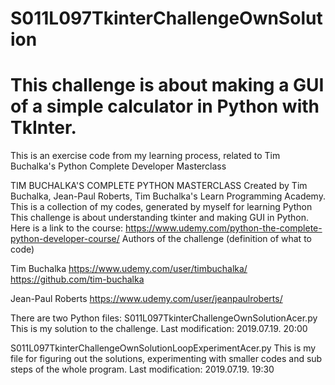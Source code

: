 # S011L097TkinterChallengeOwnSolution
# This challenge is about making a GUI of a simple calculator in Python with TkInter. 
This is an exercise code from my learning process, related to Tim Buchalka's Python Complete Developer Masterclass

TIM BUCHALKA'S COMPLETE PYTHON MASTERCLASS Created by Tim Buchalka, Jean-Paul Roberts,
Tim Buchalka's Learn Programming Academy.
This is a collection of my codes, generated by myself for learning Python
This challenge is about understanding tkinter and making GUI in Python.
Here is a link to the course: 
https://www.udemy.com/python-the-complete-python-developer-course/
Authors of the challenge (definition of what to code)

Tim Buchalka
https://www.udemy.com/user/timbuchalka/
https://github.com/tim-buchalka

Jean-Paul Roberts
https://www.udemy.com/user/jeanpaulroberts/


There are two Python files:
S011L097TkinterChallengeOwnSolutionAcer.py
  This is my solution to the challenge.
  Last modification: 2019.07.19. 20:00
 
S011L097TkinterChallengeOwnSolutionLoopExperimentAcer.py
  This is my file for figuring out the solutions, experimenting with smaller codes and sub steps of the whole program.
  Last modification: 2019.07.19. 19:30
  
 
